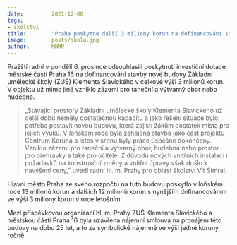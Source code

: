 ```yaml
---
date:         2021-12-06
tags:        
- školství
title:        "Praha poskytne další 3 miliony korun na dofinancování stavby nové budovy umělecké školy Klementa Slavického"
image: 	      posts/skola.jpg
author:       MHMP
---
```

 
Pražští radní v pondělí 6. prosince odsouhlasili poskytnutí investiční dotace městské části Praha 16 na dofinancování stavby nové budovy Základní umělecké školy (ZUŠ) Klementa Slavického v celkové výši 3 milionů korun. V objektu už mimo jiné vzniklo zázemí pro taneční a výtvarný obor nebo hudebna.

> „Stávající prostory Základní umělecké školy Klementa Slavického už delší dobu neměly dostatečnou kapacitu a jako řešení situace bylo potřeba postavit novou budovu, která zajistí žákům dostatek místa pro jejich výuku. V loňském roce byla zahájena stavba jako část projektu Centrum Koruna a letos v srpnu byly práce úspěšně dokončeny. Vzniklo zázemí pro taneční a výtvarný obor, hudebna nebo prostor pro přehrávky a také pro učitele. Z důvodu nových vnitřních instalací i požadavků na konstrukční změny a vnitřní úpravy však došlo k navýšení ceny,” uvedl radní hl. m. Prahy pro oblast školství Vít Šimral.

Hlavní město Praha ze svého rozpočtu na tuto budovu poskytlo v loňském roce 13 milionů korun a dalších 12 milionů korun s nynějším dofinancováním ve výši 3 miliony korun v roce letošním.

Mezi příspěvkovou organizací hl. m. Prahy ZUŠ Klementa Slavického a městskou částí Praha 16 byla uzavřena nájemní smlouva na pronájem této budovy na dobu 25 let, a to za symbolické nájemné ve výši jedné koruny ročně.

